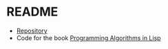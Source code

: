# README
- [Repository](https://github.com/vseloved/progalgs-code)
- Code for the book [Programming Algorithms in Lisp](https://www.apress.com/gp/book/9781484264270)
